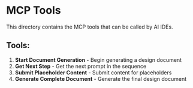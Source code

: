 # MCP Tools

This directory contains the MCP tools that can be called by AI IDEs.

## Tools:
1. **Start Document Generation** - Begin generating a design document
2. **Get Next Step** - Get the next prompt in the sequence
3. **Submit Placeholder Content** - Submit content for placeholders
4. **Generate Complete Document** - Generate the final design document